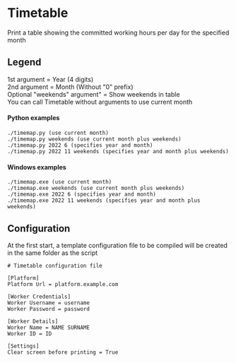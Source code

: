 # Timetable

Print a table showing the committed working hours per day for the specified month

## Legend

1st argument = Year (4 digits)\
2nd argument = Month (Without "0" prefix)\
Optional "weekends" argument" = Show weekends in table\
You can call Timetable without arguments to use current month

#### Python examples
```
./timemap.py (use current month)
./timemap.py weekends (use current month plus weekends)
./timemap.py 2022 6 (specifies year and month)
./timemap.py 2022 11 weekends (specifies year and month plus weekends)
```
#### Windows examples
```
./timemap.exe (use current month)
./timemap.exe weekends (use current month plus weekends)
./timemap.exe 2022 6 (specifies year and month)
./timemap.exe 2022 11 weekends (specifies year and month plus weekends)
```

## Configuration
At the first start, a template configuration file to be compiled will be created in the same folder as the script
```
# Timetable configuration file

[Platform]
Platform Url = platform.example.com

[Worker Credentials]
Worker Username = username
Worker Password = password

[Worker Details]
Worker Name = NAME SURNAME
Worker ID = ID

[Settings]
Clear screen before printing = True
```
